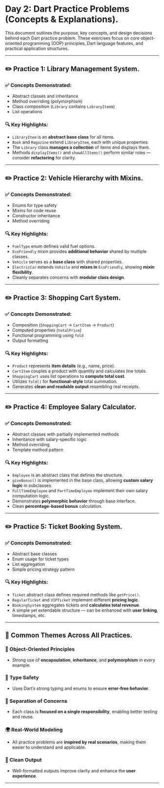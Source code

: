 # Day 2: Dart Practice Problems (Concepts & Explanations).

This document outlines the purpose, key concepts, and design decisions behind each Dart practice problem. These exercises focus on core object-oriented programming (OOP) principles, Dart language features, and practical application structures.

---

## ✏️ Practice 1: **Library Management System**.

### ✅ Concepts Demonstrated:

- Abstract classes and inheritance
- Method overriding (polymorphism)
- Class composition (`Library` contains `LibraryItem`s)
- List operations

### 🔍 Key Highlights:

- `LibraryItem` is an **abstract base class** for all items.
- `Book` and `Magazine` extend `LibraryItem`, each with unique properties.
- The `Library` class **manages a collection** of items and displays them.
- Methods `displayItems()` and `showAllItems()` perform similar roles — consider **refactoring** for clarity.

---

## ✏️ Practice 2: **Vehicle Hierarchy with Mixins**.

### ✅ Concepts Demonstrated:

- Enums for type safety
- Mixins for code reuse
- Constructor inheritance
- Method overriding

### 🔍 Key Highlights:

- `FuelType` enum defines valid fuel options.
- `EcoFriendly` mixin provides **additional behavior** shared by multiple classes.
- `Vehicle` serves as a **base class** with shared properties.
- `ElectricCar` extends `Vehicle` and **mixes in** `EcoFriendly`, showing **mixin flexibility**.
- Cleanly separates concerns with **modular class design**.

---

## ✏️ Practice 3: **Shopping Cart System**.

### ✅ Concepts Demonstrated:

- Composition (`ShoppingCart` → `CartItem` → `Product`)
- Computed properties (`totalPrice`)
- Functional programming using `fold`
- Output formatting

### 🔍 Key Highlights:

- `Product` represents **item details** (e.g., name, price).
- `CartItem` couples a product with quantity and calculates line totals.
- `ShoppingCart` uses list operations to **compute total cost**.
- Utilizes `fold()` for **functional-style** total summation.
- Generates **clean and readable output** resembling real receipts.

---

## ✏️ Practice 4: **Employee Salary Calculator**.

### ✅ Concepts Demonstrated:

- Abstract classes with partially implemented methods
- Inheritance with salary-specific logic
- Method overriding
- Template method pattern

### 🔍 Key Highlights:

- `Employee` is an abstract class that defines the structure.
- `giveBonus()` is implemented in the base class, allowing **custom salary logic** in subclasses.
- `FullTimeEmployee` and `PartTimeEmployee` implement their own salary computation logic.
- Demonstrates **polymorphic behavior** through base interface.
- Clean **percentage-based bonus** calculation.

---

## ✏️ Practice 5: **Ticket Booking System**.

### ✅ Concepts Demonstrated:

- Abstract base classes
- Enum usage for ticket types
- List aggregation
- Simple pricing strategy pattern

### 🔍 Key Highlights:

- `Ticket` abstract class defines required methods like `getPrice()`.
- `RegularTicket` and `VIPTicket` implement different **pricing logic**.
- `BookingSystem` aggregates tickets and **calculates total revenue**.
- A simple yet extendable structure — can be enhanced with **user linking**, timestamps, etc.

---

## 🧩 Common Themes Across All Practices.

### 🎯 Object-Oriented Principles

- Strong use of **encapsulation**, **inheritance**, and **polymorphism** in every example.

### 🧪 Type Safety

- Uses Dart’s strong typing and enums to ensure **error-free behavior**.

### 🧱 Separation of Concerns

- Each class is **focused on a single responsibility**, enabling better testing and reuse.

### 🌍 Real-World Modeling

- All practice problems are **inspired by real scenarios**, making them easier to understand and applicable.

### 🧾 Clean Output

- Well-formatted outputs improve clarity and enhance the **user experience**.

---
